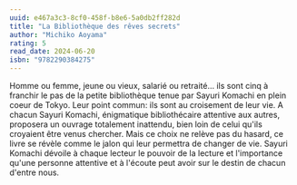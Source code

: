 ```yaml
---
uuid: e467a3c3-8cf0-458f-b8e6-5a0db2ff282d
title: "La Bibliothèque des rêves secrets"
author: "Michiko Aoyama"
rating: 5
read_date: 2024-06-20
isbn: "9782290384275"
---
```


Homme ou femme, jeune ou vieux, salarié ou retraité... ils sont cinq à franchir le pas de la petite bibliothèque tenue par Sayuri Komachi en plein coeur de Tokyo. Leur point commun: ils sont au croisement de leur vie. A chacun Sayuri Komachi, énigmatique bibliothécaire attentive aux autres, proposera un ouvrage totalement inattendu, bien loin de celui qu'ils croyaient être venus chercher.
Mais ce choix ne relève pas du hasard, ce livre se révèle comme le jalon qui leur permettra de changer de vie.
Sayuri Komachi dévoile à chaque lecteur le pouvoir de la lecture et l'importance qu'une personne attentive et à l'écoute peut avoir sur le destin de chacun d'entre nous.